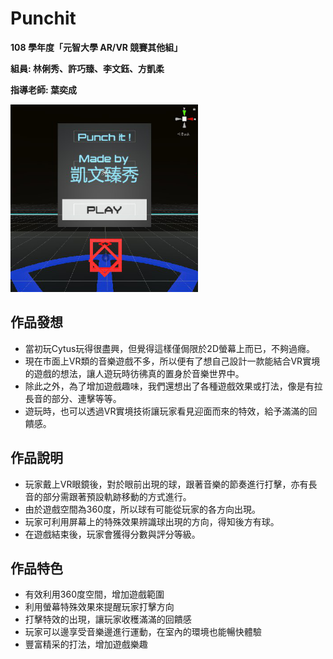# Punchit

**108 學年度「元智大學 AR/VR 競賽其他組」**

**組員: 林俐秀、許巧臻、李文鈺、方凱柔**

**指導老師: 葉奕成**

<img src="pics/1.png" width="300px" height="300px">

## 作品發想
* 當初玩Cytus玩得很盡興，但覺得這樣僅侷限於2D螢幕上而已，不夠過癮。
* 現在市面上VR類的音樂遊戲不多，所以便有了想自己設計一款能結合VR實境的遊戲的想法，讓人遊玩時彷彿真的置身於音樂世界中。
* 除此之外，為了增加遊戲趣味，我們還想出了各種遊戲效果或打法，像是有拉長音的部分、連擊等等。
* 遊玩時，也可以透過VR實境技術讓玩家看見迎面而來的特效，給予滿滿的回饋感。

## 作品說明
* 玩家戴上VR眼鏡後，對於眼前出現的球，跟著音樂的節奏進行打擊，亦有長音的部分需跟著預設軌跡移動的方式進行。
* 由於遊戲空間為360度，所以球有可能從玩家的各方向出現。
* 玩家可利用屏幕上的特殊效果辨識球出現的方向，得知後方有球。
* 在遊戲結束後，玩家會獲得分數與評分等級。

## 作品特色
* 有效利用360度空間，增加遊戲範圍
* 利用螢幕特殊效果來提醒玩家打擊方向
* 打擊特效的出現，讓玩家收穫滿滿的回饋感
* 玩家可以邊享受音樂邊進行運動，在室內的環境也能暢快體驗
* 豐富精采的打法，增加遊戲樂趣
